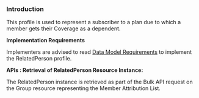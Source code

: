 ### Introduction

This profile is used to represent a subscriber to a plan due to which a member gets their Coverage as a dependent.


**Implementation Requirements**

Implementers are advised to read [Data Model Requirements](spec.html#member-attribution-list-data-model-requirements) to implement the RelatedPerson profile.


**APIs : Retrieval of RelatedPerson Resource Instance:**

The RelatedPerson instance is retrieved as part of the Bulk API request on the Group resource representing the Member Attribution List.